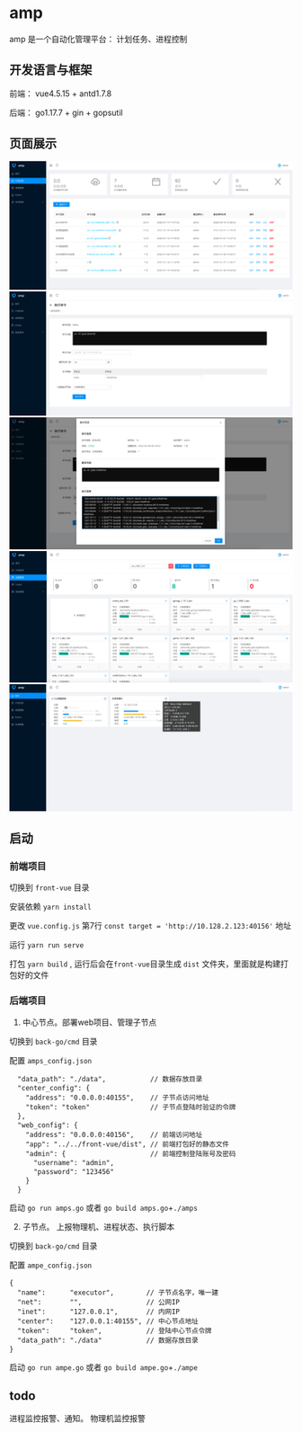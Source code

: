 # amp

amp 是一个自动化管理平台： 计划任务、进程控制

## 开发语言与框架

前端： vue4.5.15 + antd1.7.8

后端： go1.17.7 + gin + gopsutil

## 页面展示 

![image](https://github.com/yddeng/amp/blob/master/assets/image/cmd_list.jpg)
![image](https://github.com/yddeng/amp/blob/master/assets/image/cmd_exec.jpg)
![image](https://github.com/yddeng/amp/blob/master/assets/image/cmd_exec_result.jpg)
![image](https://github.com/yddeng/amp/blob/master/assets/image/process_list.jpg)
![image](https://github.com/yddeng/amp/blob/master/assets/image/machine_list.jpg)

## 启动

### 前端项目

切换到 `front-vue` 目录

安装依赖 `yarn install `

更改 `vue.config.js` 第7行 `const target = 'http://10.128.2.123:40156'` 地址

运行 `yarn run serve `

打包 `yarn build` , 运行后会在`front-vue`目录生成 `dist` 文件夹，里面就是构建打包好的文件

### 后端项目

1. 中心节点。部署web项目、管理子节点

切换到 `back-go/cmd` 目录

配置 `amps_config.json`
```
  "data_path": "./data",           // 数据存放目录
  "center_config": {
    "address": "0.0.0.0:40155",    // 子节点访问地址 
    "token": "token"               // 子节点登陆时验证的令牌
  },
  "web_config": {
    "address": "0.0.0.0:40156",    // 前端访问地址
    "app": "../../front-vue/dist", // 前端打包好的静态文件
    "admin": {                     // 前端控制登陆账号及密码
      "username": "admin",
      "password": "123456"
    }
  }
```

启动 `go run amps.go` 或者 `go build amps.go`+`./amps`

2. 子节点。 上报物理机、进程状态、执行脚本

切换到 `back-go/cmd` 目录

配置 `ampe_config.json`
```
{
  "name":      "executor",        // 子节点名字，唯一建
  "net":       "",                // 公网IP
  "inet":      "127.0.0.1",       // 内网IP
  "center":    "127.0.0.1:40155", // 中心节点地址
  "token":     "token",           // 登陆中心节点令牌
  "data_path": "./data"           // 数据存放目录
}
```

启动 `go run ampe.go` 或者 `go build ampe.go`+`./ampe`


## todo

进程监控报警、通知。 物理机监控报警

